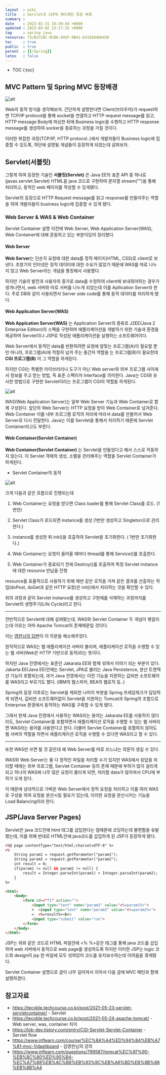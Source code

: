 ```yaml
---
layout  : wiki
title   : Servlet과 JSP와 MVC패턴 등장 배경
summary : 
date    : 2023-01-31 16:39:50 +0900
updated : 2023-03-02 23:17:15 +0900
tag     : spring java
resource: 73/B2CCBC-0CB6-495F-9B41-E432E84D645D
toc     : true
public  : true
parent  : [[/Spring]]
latex   : false
---
```

* TOC
{:toc}

## MVC Pattern 및 Spring MVC 등장배경

![alt](https://developer.mozilla.org/ko/docs/Learn/Getting_started_with_the_web/How_the_Web_works/client-server.jpg)

Web의 동작 방식을 생각해보자. 간단하게 설명한다면 Client(브라우저)가 request하면 TCP/IP protocol을 통해 socket을 연결하고 HTTP request message를 읽고, HTTP message Body에 파싱한 뒤에
Business logic을 수행하고 HTTP response message를 생성하여 socker을 종료하는 과정을 거칠 것이다. 

이러한 복잡한 과정(TCP/IP, HTTP protocol..)에서 개발자들이 Business logic에 집중할 수 있도록, 하단에 설명될 개념들이 등장하게 되었는데 살펴보자.

## Servlet(서블릿)

그렇게 하여 등장한 기술인 **서블릿(Servlet)** 은 Java EE의 표준 API 중 하나로(javax.servlet.Servlet) 
HTML을 java 코드로 구현하여 문자열 stream("")을 통해 처리하고, 동적인 web 페이지를 작성할 수 있게됐다.

Servlet의 등장으로 HTTP Request message를 읽고 response를 만들어주는 역할을 하여 개발자들이 business logic에 집중할 수 있게 됐다.

### Web Server & WAS & Web Container

Servlet Container 설명 이전에 Web Server, Web Application Server(WAS), Web Container에 대해 혼동하고 있는 부분이있어 정리했다.

#### Web Server

**Web Server**는 단순히 요청에 대한 data를 정적 페이지(HTML, CSS)로 client로 보낸다. 초창기의 인터넷은 정적 데이터에 대한 수요가 많았기 때문에
WAS를 따로 나누지 않고 Web Server라는 개념을 통칭해서 사용했다.

하지만 기술의 발전과 사용자의 증가로 data를 수정하여 client에 보내줘야하는 경우가 생겨나면서, web 서버와 따로 서버를 나누게 되었는데
이를 Apllication Server라 한다. 주로 DB와 같이 사용되면서 Server side code를 통해 동적 데이터를 처리하게 됐다.

#### Web Application Server(WAS)

**Web Applcation Server(WAS)** 는 Application Server의 종류로 J2EE(Java 2 Enterprise Edition)의 스펙을 구현하여 
애플리케이션을 개발하기 위한 기술과 환경을 제공하며 Servlet이나 JSP로 작성된 애플리케이션을 실행하는 소프트웨어이다.

Web Server에서 동적인 data를 반환하려면 요청에 알맞는 프로그램(A)이 필요할 뿐만 아니라, 프로그램(A)에 적절히 넘겨 주는 중간자 역할을 
는 프로그램(B)이 필요한데 **CGI 프로그램(B)** 이 그 역할을 하게된다. 

하지만 CGI는 특별한 라이브러리나 도구가 아닌 Web server와 외부 프로그램 사이에서 정보를 주고 받는 방법, 즉 표준 스펙이자 Interface를 의미한다.
Java는 CGI와 유사한 방법으로 구현한 Servlet이라는 프로그램이 CGI의 역할을 하게된다.

![alt](https://img1.daumcdn.net/thumb/R1280x0/?scode=mtistory2&fname=https%3A%2F%2Fblog.kakaocdn.net%2Fdn%2Fc1SJFH%2Fbtq2lpKGwSt%2F1xJiKtDckbXpeJOJSFaLMK%2Fimg.png)

WAS(Web Application Server)는 일부 Web Server 기능과 Web Container로 함께 구성된다. 앞단의 Web Server는 
HTTP 요청을 받아 Web Container로 넘겨준다. Web Container 이를 내부 프로그램 로직의 처리에 따라서 data를 만들어서
Web Server로 다시 전달한다. Java는 이를 Servlet을 통해서 처리하기 때문에 Servlet Container라고도 부른다.


#### Web Container(Servlet Container)

**Web Container(Servlet Container)** 는 Servlet을 만들었다고 해서 스스로 작동하지 않는다. 이 Servlet 객체의 생성, 소멸을 관리해주는 역할을 
Servlet Container가 하게된다.

- Servlet Container의 동작

![alt](https://img1.daumcdn.net/thumb/R1280x0/?scode=mtistory2&fname=https%3A%2F%2Fblog.kakaocdn.net%2Fdn%2Fl4kFd%2Fbtq2kst8KtB%2FXklp332Q59q7Eb1gsTKBa1%2Fimg.png)

크게 다음과 같은 흐름으로 진행되는데

1) Web Container는 요청을 받으면 Class loader를 통해 Servlet Class를 로드. (1번만)

2) Servlet Class가 로드되면 instance를 생성 (1번만 생성하고 Singleton으로 관리한다.)

3) instance를 생성한 뒤 init()을 호출하여 Servlet을 초기화한다. ( 1번만 초기화한다.)

4) Web Container는 요청이 들어올 때마다 thread를 통해 Service()를 호출한다.

5) Web Container가 종료되기 전에 Destroy()를 호출하여 특정 Servlet instance에 대한 resource 반납을 진행
 
resource를 효율적으로 사용하기 위해 매번 같은 로직을 거쳐 같은 결과를 산출하는 작업(doPost, doGet과 같은 HTTP 요청)은
init()에서 처리하는 것을 확인할 수 있다.

위의 과정과 같이 Servlet instance를 생성하고 구현체를 삭제하는 과정까지를 Servlet의 생명주기(Life Cycle)라고 한다.

---

전반적으로 Servlet에 대해 살펴봤는데, WAS와 Servlet Container 두 개념이 헷갈리는데 이유는 아마 Apache Tomcat의 존재때문일 것이다. 

이는 [영한님의 답변](https://www.inflearn.com/questions/799587/tomcat%EC%97%90-%EB%8C%80%ED%95%B4-%EC%A7%88%EB%AC%B8%EB%93%9C%EB%A6%BD%EB%8B%88%EB%8B%A4)이 이 의문을 해소해주었다.

원칙적으로 WAS는 웹 애플리케이션 서버라 불리며, 애플리케이션 로직을 수행할 수 있는 웹 서버(Web은 HTTP 기반으로 동작)라는 뜻이다.

하지만 Java 진영에서는 표준인 Jakarata EE와 함께 섞여서 이야기 되는 부분이 있다. Jakarta EE(Java EE)안에는 Servlet, JPA로 불리는
Java Persistence, 분산 트랜잭션 기능이 포함되는데, 과거 Java 진영에서는 이런 기능을 지원하는 값비싼 소프트웨어를 WAS라고 부르기도 했다.
(IBM의 웹스피어, BEA의 웹로직 등..)

Spring의 등장 이후로는 Servlet을 제외한 나머지 부분을 Spring 프레임워크가 담당하게 되면서, 값비싼 소프트웨어없이 Servlet을 지원하는 Tomcat과 
Spring의 조합으로 Enterprise 환경에서 동작하는 WAS를 구축할 수 있게 됐다.

그래서 현재 Java 진영에서 사용하는 WAS라는 용어는 Jakarata EE를 사용하지 않더라도, Servlet Container를 포함하면서 애플리케이션 로직을 수행할 수 있는 
웹 서버라면 WAS라는 용어를 사용한다고 한다. 더불어 Servlet Container를 포함하지 않아도 웹 서버의 역할을 하면서 애플리케이션 로직을 수행할 수 있다면 WAS라고 할 수 있다.

---

또한 WAS만 쓰면 될 것 같은데 왜 Web Server를 따로 쓰느냐는 의문이 생길 수 있다. 

WAS와 Web Server는 둘 다 정적인 파일을 처리할 수가 있지만 WAS에서 응답을 처리할 때에는 외부 프로그램, Servlet Container 등의 존재 때문에 
부하가 많이 걸리게 되고 하나의 WAS에 너무 많은 요청이 몰리게 되면, 처리할 data가 많아져서 CPU에 부하가 오게 된다.

이 때문에 상대적으로 가벼운 Web Server에서
정적 요청을 처리하고 이를 여러 WAS로 구성을 하여 요청을 분산시킬 필요가 있는데, 이러한 요청을 분산시키는 기능을 Load Balancing이라 한다.

## JSP(Java Server Pages)

Servlet은 java 코드안에 html 태그를 삽입한다는 점때문에 코딩하는데 불편함을 유발했는데, 이를 위해 반대로 HTML안에 java코드를
삽입하게 된 JSP가 등장하게 됐다.

```html
<%@ page contentType="text/html;charset=UTF-8" %>
<% 
    String param1 = request.getParameter("param1");
    String param2 = request.getParameter("param2");
    int result = 0;
    if(param1 != null && param2 != null) {
        result = Integer.parseInt(param1) + Integer.parseInt(param2);
    }
%>

<html>
    <body>
        <form id=="f1" action="">
            <input type="text" name="param1" value="<%=param1%>">
            +  <input type="text" name="param2" value="<%=param2%>">
            =  <%=result%><br>
            <input type="submit" value="run">
        </form>
    </body>
</html>
```

JSP는 위와 같은 코드로 HTML 파일안에 <% %>같은 태그를 통해 java 코드를 삽입하여 web 서버에서 동적으로 web page를 생성하도록 
하지만 이러한 JSP는 logic 코드와 design이 jsp 한 파일에 모두 섞여있어 코드를 유지보수하는데 어려움을 겪게됐다.

Servlet Container 설명으로 글이 너무 길어져서 이어서 다음 글에 MVC 패턴과 함께 설명하겠다.

## 참고자료

- https://tecoble.techcourse.co.kr/post/2021-05-23-servlet-servletcontainer/ - Servlet
- https://tecoble.techcourse.co.kr/post/2021-05-24-apache-tomcat/ - Web server, was, container 차이
- https://lob-dev.tistory.com/entry/CGI-Servlet-Servlet-Container - Servlet flow
- https://www.inflearn.com/course/%EC%8A%A4%ED%94%84%EB%A7%81-mvc-1/dashboard - 김영한님의 강의
- https://www.inflearn.com/questions/799587/tomcat%EC%97%90-%EB%8C%80%ED%95%B4-%EC%A7%88%EB%AC%B8%EB%93%9C%EB%A6%BD%EB%8B%88%EB%8B%A4
